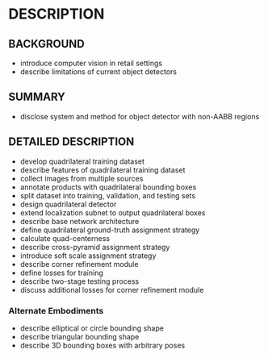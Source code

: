 # DESCRIPTION

## BACKGROUND

- introduce computer vision in retail settings
- describe limitations of current object detectors

## SUMMARY

- disclose system and method for object detector with non-AABB regions

## DETAILED DESCRIPTION

- develop quadrilateral training dataset
- describe features of quadrilateral training dataset
- collect images from multiple sources
- annotate products with quadrilateral bounding boxes
- split dataset into training, validation, and testing sets
- design quadrilateral detector
- extend localization subnet to output quadrilateral boxes
- describe base network architecture
- define quadrilateral ground-truth assignment strategy
- calculate quad-centerness
- describe cross-pyramid assignment strategy
- introduce soft scale assignment strategy
- describe corner refinement module
- define losses for training
- describe two-stage testing process
- discuss additional losses for corner refinement module

### Alternate Embodiments

- describe elliptical or circle bounding shape
- describe triangular bounding shape
- describe 3D bounding boxes with arbitrary poses

